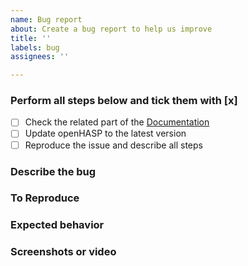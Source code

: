 ```yaml
---
name: Bug report
about: Create a bug report to help us improve
title: ''
labels: bug
assignees: ''

---
```


<!--
IMPORTANT
Issues that don't use this template will be ignored and closed.

If you are not sure if your issue is a bug, please open a [github discussion](https://github.com/HASwitchPlate/openHASP/discussions) first
or join the [#openHASP channel](https://discord.gg/VCWyuhF) on Discord.
-->

### Perform all steps below and tick them with [x]
- [ ] Check the related part of the [Documentation](https://www.openhasp.com/)
- [ ] Update openHASP to the latest version
- [ ] Reproduce the issue and describe all steps

### Describe the bug
<!--
A clear and concise description of what the bug is.
-->

### To Reproduce
<!--
Provide a small, independent code sample that can be used to reproduce the issue.
Format the code like this:
```json
your code here
```
-->

### Expected behavior
<!--
A clear and concise description of what you expected to happen.
-->

### Screenshots or video
<!--
If applicable, add screenshots to help explain your problem.
-->
